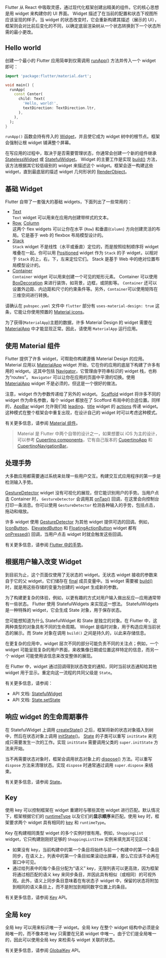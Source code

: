 Flutter 从 React 中吸取灵感，通过现代化框架创建出精美的组件。它的核心思想是用 widget 来构建你的 UI 界面。 Widget 描述了在当前的配置和状态下视图所应该呈现的样子。当 widget 的状态改变时，它会重新构建其描述（展示的 UI），框架则会对比前后变化的不同，以确定底层渲染树从一个状态转换到下一个状态所需的最小更改。

## Hello world

创建一个最小的 Flutter 应用简单到仅需调用 [runApp()](https://api.flutter-io.cn/flutter/widgets/runApp.html) 方法并传入一个 widget 即可：

```dart
import 'package:flutter/material.dart';

void main() {
  runApp(
    const Center(
      child: Text(
        'Hello, world!',
        textDirection: TextDirection.ltr,
      ),
    ),
  );
}
```

`runApp()` 函数会持有传入的 [Widget](https://api.flutter-io.cn/flutter/widgets/Widget-class.html)，并且使它成为 widget 树中的根节点。框架会强制让根 widget 铺满整个屏幕。

在写应用的过程中，取决于是否需要管理状态，你通常会创建一个新的组件继承 [StatelessWidget](https://api.flutter-io.cn/flutter/widgets/StatelessWidget-class.html) 或 [StatefulWidget](https://api.flutter-io.cn/flutter/widgets/StatefulWidget-class.html)。 Widget 的主要工作是实现 [build()](https://api.flutter-io.cn/flutter/widgets/StatelessWidget/build.html) 方法，该方法根据其它较低级别的 widget 来描述这个 widget。框架会逐一构建这些 widget，直到最底层的描述 widget 几何形状的 [RenderObject](https://api.flutter-io.cn/flutter/rendering/RenderObject-class.html)。

## 基础 Widget

Flutter 自带了一套强大的基础 widgets，下面列出了一些常用的：

- [Text](https://api.flutter-io.cn/flutter/widgets/Text-class.html)  
`Text` widget 可以用来在应用内创建带样式的文本。
- [Row](https://api.flutter-io.cn/flutter/widgets/Row-class.html), [Column](https://api.flutter-io.cn/flutter/widgets/Column-class.html)  
这两个 flex widgets 可以让你在水平 (`Row`) 和垂直(`Column`) 方向创建灵活的布局。它是基于 web 的 flexbox 布局模型设计的。
- [Stack](https://api.flutter-io.cn/flutter/widgets/Stack-class.html)  
`Stack` widget 不是线性（水平或垂直）定位的，而是按照绘制顺序将 widget 堆叠在一起。你可以用 [Positioned](https://api.flutter-io.cn/flutter/widgets/Positioned-class.html) widget 作为 `Stack` 的子 widget，以相对于 `Stack` 的上，右，下，左来定位它们。 Stack 是基于 Web 中的绝对位置布局模型设计的。
- [Container](https://api.flutter-io.cn/flutter/widgets/Container-class.html)  
`Container` widget 可以用来创建一个可见的矩形元素。 Container 可以使用 [BoxDecoration](https://api.flutter-io.cn/flutter/painting/BoxDecoration-class.html) 来进行装饰，如背景，边框，或阴影等。 `Container` 还可以设置外边距、内边距和尺寸的约束条件等。另外，`Container`可以使用矩阵在三维空间进行转换。

请确认在 `pubspec.yaml` 文件中 `flutter` 部分有 `uses-material-design: true` 这条，它能让你使用预置的 [Material icons](https://design.google.com/icons/)。

为了获得(`MaterialApp`)主题的数据，许多 Material Design 的 widget 需要在 [MaterialApp](https://api.flutter-io.cn/flutter/material/MaterialApp-class.html) 中才能显现正常。因此，请使用 `MaterialApp` 运行应用。

## 使用 Material 组件

Flutter 提供了许多 widget，可帮助你构建遵循 Material Design 的应用。 Material 应用以 [MaterialApp](https://api.flutter-io.cn/flutter/material/MaterialApp-class.html) widget 开始，它在你的应用的底层下构建了许多有用的 widget。这其中包括 [Navigator](https://api.flutter-io.cn/flutter/widgets/Navigator-class.html)，它管理由字符串标识的 widget 栈，也称为“routes”。 `Navigator` 可以让你在应用的页面中平滑的切换。使用 [MaterialApp](https://api.flutter-io.cn/flutter/material/MaterialApp-class.html) widget 不是必须的，但这是一个很好的做法。

注意，widget 作为参数传递给了另外的 widget。 [Scaffold](https://api.flutter-io.cn/flutter/material/Scaffold-class.html) widget 将许多不同的 widget 作为命名参数，每个 widget 都放在了 Scofford 布局中的合适位置。同样的，[AppBar](https://api.flutter-io.cn/flutter/material/AppBar-class.html) widget 允许我们给 [leading](https://api.flutter-io.cn/flutter/material/AppBar-class.html#leading)、[title](https://api.flutter-io.cn/flutter/material/AppBar-class.html#title) widget 的 [actions](https://api.flutter-io.cn/flutter/material/AppBar-class.html#actions) 传递 widget。这种模式在整个框架会中重复出现，在设计自己的 widget 时可以考虑这种模式。

有关更多信息，请参阅 [Material 组件](https://flutter.cn/docs/development/ui/widgets/material)。

> Material 是 Flutter 中两个自带的设计之一，如果想要以 iOS 为主的设计，可以参考 [Cupertino components](https://flutter.cn/docs/development/ui/widgets/cupertino)，它有自己版本的 [CupertinoApp](https://api.flutter-io.cn/flutter/cupertino/CupertinoApp-class.html) 和 [CupertinoNavigationBar](https://api.flutter-io.cn/flutter/cupertino/CupertinoNavigationBar-class.html)。

## 处理手势

大多数应用都需要通过系统来处理一些用户交互。构建交互式应用程序的第一步是检测输入手势。

[GestureDetector](https://api.flutter-io.cn/flutter/widgets/GestureDetector-class.html) widget 没有可视化的展现，但它能识别用户的手势。当用户点击 Container 时， `GestureDetector` 会调用其 [onTap()](https://api.flutter-io.cn/flutter/widgets/GestureDetector-class.html#onTap) 回调，在这里会向控制台打印一条消息。你可以使用 `GestureDetector` 检测各种输入的手势，包括点击，拖动和缩放。

许多 widget 使用 [GestureDetector](https://api.flutter-io.cn/flutter/widgets/GestureDetector-class.html) 为其他 widget 提供可选的回调。例如，[IconButton](https://api.flutter-io.cn/flutter/material/IconButton-class.html)、[ElevatedButton](https://api.flutter-io.cn/flutter/material/ElevatedButton-class.html) 和 [FloatingActionButton](https://api.flutter-io.cn/flutter/material/FloatingActionButton-class.html) widget 都有 [onPressed()](https://api.flutter-io.cn/flutter/material/ElevatedButton-class.html#onPressed) 回调，当用户点击 widget 时就会触发这些回调。

有关更多信息，请参阅 [Flutter 中的手势](https://flutter.cn/docs/development/ui/advanced/gestures)。

## 根据用户输入改变 Widget

到目前为止，这个页面仅使用了无状态的 widget。无状态 widget 接收的参数来自于它的父 widget，它们储存在 [final](https://dart.cn/guides/language/language-tour#final-and-const) 成员变量中。当 widget 需要被 [build()](https://api.flutter-io.cn/flutter/widgets/StatelessWidget/build.html) 时，就是用这些存储的变量为创建的 widget 生成新的参数。

为了构建更复杂的体验，例如，以更有趣的方式对用户输入做出反应—应用通常带有一些状态。 Flutter 使用 StatefulWidgets 来实现这一想法。 StatefulWidgets 是一种特殊的 widget，它会生成 State 对象，用于保存状态。

您可能想知道为什么 StatefulWidget 和 State 是独立的对象。在 Flutter 中，这两种类型的对象具有不同的生命周期。 Widget 是临时对象，用于构造应用当前状态的展示。而 State 对象在调用 `build()` 之间是持久的，以此来存储信息。

在更复杂的应用中，widget 层次不同的部分可能负责不同的关注点；例如，一个 widget 可能呈现复杂的用户界面，来收集像日期或位置这样特定的信息，而另一个 widget 可能使用该信息来改变整体的展现。

在 Flutter 中，widget 通过回调得到状态改变的通知，同时当前状态通知给其他 widget 用于显示。重定向这一流程的共同父级是 `State`。

有关更多信息，请参阅：
- API 文档: [StatefulWidget](https://api.flutter-io.cn/flutter/widgets/StatefulWidget-class.html)
- API 文档: [State.setState](https://api.flutter-io.cn/flutter/widgets/State/setState.html)

## 响应 widget 的生命周期事件

在 StatefulWidget 上调用 [createState()](https://api.flutter-io.cn/flutter/widgets/StatefulWidget-class.html#createState) 之后，框架将新的状态对象插入到树中，然后在状态对象上调用 [initState()](https://api.flutter-io.cn/flutter/widgets/State-class.html#initState)。 [State](https://api.flutter-io.cn/flutter/widgets/State-class.html) 的子类可以重写 `initState` 来完成只需要发生一次的工作。实现 `initState` 需要调用父类的 `super.initState` 方法来开始。

当不再需要状态对象时，框架会调用状态对象上的 [dispose()](https://api.flutter-io.cn/flutter/widgets/State-class.html#dispose) 方法。可以重写`dispose` 方法来清理状态。实现 `dispose` 时通常通过调用 `super.dispose` 来结束。

有关更多信息，请参阅 [State](https://api.flutter-io.cn/flutter/widgets/State-class.html)。

## Key

使用 key 可以控制框架在 widget 重建时与哪些其他 widget 进行匹配。默认情况下，框架根据它们的 [runtimeType](https://api.flutter-io.cn/flutter/widgets/Widget-class.html#runtimeType) 以及它们的**显示顺序**来匹配。使用 key 时，框架要求两个 widget 具有相同的 [key](https://api.flutter-io.cn/flutter/foundation/Key-class.html) 和 `runtimeType`。

Key 在构建相同类型 widget 的多个实例时很有用。例如，`ShoppingList` widget，它只构建刚刚好足够的 `ShoppingListItem` 实例来填充其可见区域：
- 如果没有 key，当前构建中的第一个条目将始终与前一个构建中的第一个条目同步，在语义上，列表中的第一个条目如果滚动出屏幕，那么它应该不会再在窗口中可见。
- 通过给列表中的每个条目分配为“语义” key，无限列表可以更高效，因为框架将通过相匹配的语义 key 来同步条目，并因此具有相似（或相同）的可视外观。此外，语义上同步条目意味着在有状态子 widget 中，保留的状态将附加到相同的语义条目上，而不是附加到相同数字位置上的条目。

有关更多信息，请参阅 [Key](https://api.flutter-io.cn/flutter/foundation/Key-class.html) API。

## 全局 key

全局 key 可以用来标识唯一子 widget。全局 key 在整个 widget 结构中必须是全局唯一的，而不像本地 key 只需要在兄弟 widget 中唯一。由于它们是全局唯一的，因此可以使用全局 key 来检索与 widget 关联的状态。

有关更多信息，请参阅 [GlobalKey](https://api.flutter-io.cn/flutter/widgets/GlobalKey-class.html) API。
